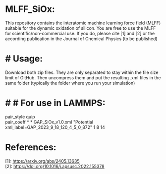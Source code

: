 # MLFF_SiOx:
This repository contains the interatomic machine learning force field (MLFF) suitable for the dynamic oxidation of silicon. You are free to use the MLFF for scientific/non-commercial use. If you do, please cite [1] and [2] or the according publication in the Journal of Chemical Physics (to be published)

# # Usage:
Download both zip files. They are only separated to stay within the file size limit of GitHub.
Then uncompress them and put the resulting .xml files in the same folder (typically the folder where you run your simulation)

# # # For use in LAMMPS:
pair_style	quip <br>
pair_coeff	* * GAP_SiOx_v1.0.xml "Potential xml_label=GAP_2023_9_18_120_4_5_0_872" 1 8 14


# References:
\[1\]: https://arxiv.org/abs/2405.13635 <br>
\[2\]: https://doi.org/10.1016/j.apsusc.2022.155378
